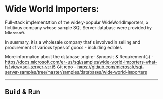 # Wide World Importers:
Full-stack implementation of the widely-popular WideWorldImporters, a fictitious company whose sample SQL Server database were provided by Microsoft.

In summary, it is a wholesale company that's involved in selling and produrement of various types of goods - including edibles

More information about the database origin:-
Synopsis & Requirement(s) - https://docs.microsoft.com/en-us/sql/samples/wide-world-importers-what-is?view=sql-server-ver15
GIt repo - https://github.com/microsoft/sql-server-samples/tree/master/samples/databases/wide-world-importers
***
## Build & Run
